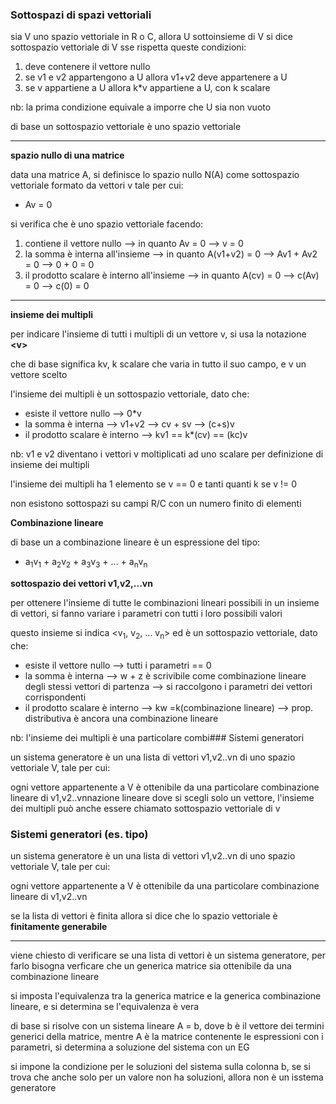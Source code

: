 ### Sottospazi di spazi vettoriali

sia V uno spazio vettoriale in R o C, allora U sottoinsieme di V si dice sottospazio vettoriale di V sse rispetta queste condizioni:
1. deve contenere il vettore nullo
2. se v1 e v2 appartengono a U allora v1+v2 deve appartenere a U
3. se v appartiene a U allora k\*v appartiene a U, con k scalare

nb: la prima condizione equivale a imporre che U sia non vuoto

di base un sottospazio vettoriale è uno spazio vettoriale

---

**spazio nullo di una matrice**

data una matrice A, si definisce lo spazio nullo N(A) come sottospazio vettoriale formato da vettori v tale per cui:
* Av = 0

si verifica che è uno spazio vettoriale facendo:
1. contiene il vettore nullo --> in quanto Av = 0 --> v = 0
2. la somma è interna all'insieme --> in quanto A(v1+v2) = 0 --> Av1 + Av2 = 0 --> 0 + 0 = 0
3. il prodotto scalare è interno all'insieme --> in quanto A(cv) = 0 --> c(Av) = 0 --> c(0) = 0

---

**insieme dei multipli**

per indicare l'insieme di tutti i multipli di un vettore v, si usa la notazione **\<v\>**

che di base significa kv, k scalare che varia in tutto il suo campo, e v un vettore scelto

l'insieme dei multipli è un sottospazio vettoriale, dato che:
* esiste il vettore nullo --> 0\*v
* la somma è interna --> v1+v2 --> cv + sv --> (c+s)v
* il prodotto scalare è interno --> kv1 == k\*(cv) == (kc)v

nb: v1 e v2 diventano i vettori v moltiplicati ad uno scalare per definizione di insieme dei multipli

l'insieme dei multipli ha 1 elemento se v == 0 e tanti quanti k se v != 0

non esistono sottospazi su campi R/C con un numero finito di elementi

**Combinazione lineare**

di base un a combinazione lineare è un espressione del tipo:
* a<sub>1</sub>v<sub>1</sub> + a<sub>2</sub>v<sub>2</sub> + a<sub>3</sub>v<sub>3</sub> + ... + a<sub>n</sub>v<sub>n</sub>

**sottospazio dei vettori v1,v2,...vn**

per ottenere l'insieme di tutte le combinazioni lineari possibili in un insieme di vettori, si fanno variare i parametri con tutti i loro possibili valori

questo insieme si indica <v<sub>1</sub>, v<sub>2</sub>, ... v<sub>n</sub>> ed è un sottospazio vettoriale, dato che:
* esiste il vettore nullo --> tutti i parametri == 0
* la somma è interna --> w + z è scrivibile come combinazione lineare degli stessi vettori di partenza --> si raccolgono i parametri dei vettori corrispondenti
* il prodotto scalare è interno --> kw =k(combinazione lineare) --> prop. distributiva è ancora una combinazione lineare

nb: l'insieme dei multipli è una particolare combi### Sistemi generatori

un sistema generatore è un una lista di vettori v1,v2..vn di uno spazio vettoriale V, tale per cui:

ogni vettore appartenente a V è ottenibile da una particolare combinazione lineare di v1,v2..vnnazione lineare dove si scegli solo un vettore, l'insieme dei multipli può anche essere chiamato sottospazio vettoriale di v

### Sistemi generatori (es. tipo)

un sistema generatore è un una lista di vettori v1,v2..vn di uno spazio vettoriale V, tale per cui:

ogni vettore appartenente a V è ottenibile da una particolare combinazione lineare di v1,v2..vn

se la lista di vettori è finita allora si dice che lo spazio vettoriale è **finitamente generabile**

---
viene chiesto di verificare se una lista di vettori è un sistema generatore, per farlo bisogna verficare che un generica matrice sia ottenibile da una combinazione lineare

si imposta l'equivalenza tra la generica matrice e la generica combinazione lineare, e si determina se l'equivalenza è vera

di base si risolve con un sistema lineare A = b, dove b è il vettore dei termini generici della matrice, mentre A è la matrice contenente le espressioni con i parametri, si determina a soluzione del sistema con un EG

si impone la condizione per le soluzioni del sistema sulla colonna b, se si trova che anche solo per un valore non ha soluzioni, allora non è un isstema generatore